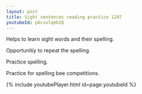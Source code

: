 ```yaml
---
layout: post
title: Sight sentences reading practice 1297
youtubeId: p6csxlqmhIQ
---
```

 
 
Helps to learn sight words and their spelling.

Opportunitiy to repeat the spelling. 

Practice spelling. 
 
Practice for spelling bee competitions. 
 
{% include youtubePlayer.html id=page.youtubeId %}
 
 

